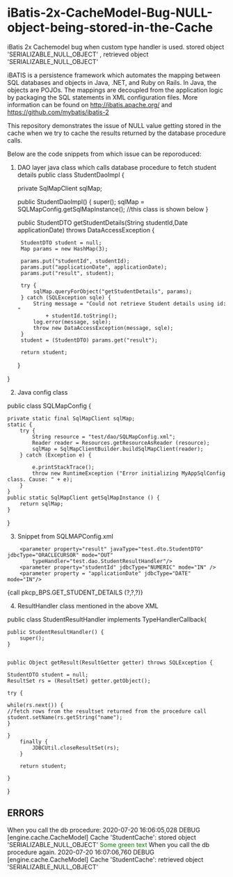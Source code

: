 # iBatis-2x-CacheModel-Bug-NULL-object-being-stored-in-the-Cache
iBatis 2x Cachemodel bug when custom type handler is used. stored object 'SERIALIZABLE_NULL_OBJECT' , retrieved object 'SERIALIZABLE_NULL_OBJECT'

iBATIS is a persistence framework which automates the mapping between SQL databases and objects in Java, .NET, and Ruby on Rails. In Java, the objects are POJOs. The mappings are decoupled from the application logic by packaging the SQL statements in XML configuration files. More information can be found on http://ibatis.apache.org/ and https://github.com/mybatis/ibatis-2 

This repository demonstrates the issue of NULL value getting stored in the cache when we try to cache the results returned by the database procedure calls.

Below are the code snippets from which issue can be reporoduced:

1. DAO layer java class which calls database procedure to fetch student details
public class StudentDaoImpl {

	private SqlMapClient sqlMap;
	
	public StudentDaoImpl() {
		super();
		sqlMap = SQLMapConfig.getSqlMapInstance(); //this class is shown below
	}
	
	public StudentDTO getStudentDetails(String studentId,Date applicationDate) throws DataAccessException {

		StudentDTO student = null;
		Map params = new HashMap(3);
		
		params.put("studentId", studentId);
		params.put("applicationDate", applicationDate);
		params.put("result", student);

		try {
			sqlMap.queryForObject("getStudentDetails", params);
		} catch (SQLException sqle) {
			String message = "Could not retrieve Student details using id: "
				+ studentId.toString();
			log.error(message, sqle);
			throw new DataAccessException(message, sqle);
		}
		student = (StudentDTO) params.get("result");

		return student;
	}
	
}

2. Java config class

public class SQLMapConfig {

	private static final SqlMapClient sqlMap;
	static {
		try {
			String resource = "test/dao/SQLMapConfig.xml";
			Reader reader = Resources.getResourceAsReader (resource);
			sqlMap = SqlMapClientBuilder.buildSqlMapClient(reader);
		} catch (Exception e) {

			e.printStackTrace();
			throw new RuntimeException ("Error initializing MyAppSqlConfig class. Cause: " + e);
		}
	}
	public static SqlMapClient getSqlMapInstance () {
		return sqlMap;
	}
}

3. Snippet from SQLMAPConfig.xml

<cacheModel id="IMAPLandParcelCache" type="MEMORY">
		<flushInterval seconds="600"/>
		<property value="10" name="size"/>
		<property name="reference-type" value="WEAK"/>
</cacheModel>


<parameterMap id="getParameters" class="map">

		<parameter property="result" javaType="test.dto.StudentDTO" jdbcType="ORACLECURSOR" mode="OUT"
			typeHandler="test.dao.StudentResultHandler"/>
		<parameter property="studentId" jdbcType="NUMERIC" mode="IN" />
		<parameter property = "applicationDate" jdbcType="DATE" mode="IN"/>
		
</parameterMap>

<procedure id="getStudentDetails" parameterMap="getParameters" cacheModel="StudentCache">
	{call pkcp_BPS.GET_STUDENT_DETAILS (?,?,?)}
</procedure>

4. ResultHandler class mentioned in the above XML

public class StudentResultHandler implements TypeHandlerCallback{

	public StudentResultHandler() {
		super();
	}
	
	
	public Object getResult(ResultGetter getter) throws SQLException {
	
	StudentDTO student = null;
	ResultSet rs = (ResultSet) getter.getObject();
	
	try {
	
	while(rs.next()) {
	//fetch rows from the resultset returned from the procedure call
	student.setName(rs.getString("name");
	}
	
	}
		finally {
			JDBCUtil.closeResultSet(rs);
		}

		return student;
	
	}
}

## ERRORS
When you call the db procedure:
2020-07-20 16:06:05,028 DEBUG [engine.cache.CacheModel] Cache 'StudentCache': stored object 'SERIALIZABLE_NULL_OBJECT'
<span style="color: green"> Some green text </span>
When you call the db procedure again.
2020-07-20 16:07:06,760 DEBUG [engine.cache.CacheModel] Cache 'StudentCache': retrieved object 'SERIALIZABLE_NULL_OBJECT'
